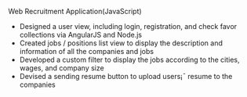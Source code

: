 Web Recruitment Application(JavaScript) </br>
- Designed a user view, including login, registration, and check favor collections via AngularJS and Node.js </br>
- Created jobs / positions list view to display the description and information of all the companies and jobs </br>
- Developed a custom filter to display the jobs according to the cities, wages, and company size </br>
- Devised a sending resume button to upload users¡¯ resume to the companies </br>
